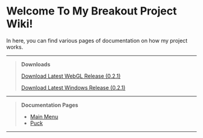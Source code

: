 # Welcome To My Breakout Project Wiki!

In here, you can find various pages of documentation on how my project works.

***

> **Downloads**
>
> [Download Latest WebGL Release (0.2.1)](https://noahrobichaux.github.io/Robichaux_Breakout/docs/downloadwebgl)
>
> [Download Latest Windows Release (0.2.1)](https://noahrobichaux.github.io/Robichaux_Breakout/docs/downloadwindows)

***

> **Documentation Pages**
> - [Main Menu](https://noahrobichaux.github.io/Robichaux_Breakout/docs/mainmenu)
> - [Puck](https://noahrobichaux.github.io/Robichaux_Breakout/docs/puck)

***

